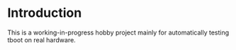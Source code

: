# Introduction

This is a working-in-progress hobby project mainly for automatically
testing tboot on real hardware.
